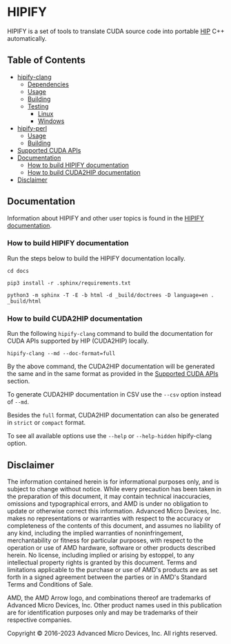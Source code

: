 # HIPIFY

HIPIFY is a set of tools to translate CUDA source code into portable [HIP](https://github.com/ROCm-Developer-Tools/HIP) C++ automatically.

## Table of Contents

<!-- toc -->

- [hipify-clang](./docs/hipify-clang.md#hipify-clang)
     * [Dependencies](./docs/hipify-clang.md#hipify-clang-dependencies)
     * [Usage](./docs/hipify-clang.md#hipify-clang-usage)
     * [Building](./docs/hipify-clang.md#hipify-clang-building)
     * [Testing](./docs/hipify-clang.md#hipify-clang-testing)
        + [Linux](./docs/hipify-clang.md#hipify-clang-linux-testing)
        + [Windows](./docs/hipify-clang.md#hipify-clang-windows-testing)
- [hipify-perl](./docs/hipify-perl.md#hipify-perl)
     * [Usage](./docs/hipify-perl.md#hipify-perl-usage)
     * [Building](./docs/hipify-perl.md#hipify-perl-building)
- [Supported CUDA APIs](./docs/supported_apis.md#supported-cuda-apis)
- [Documentation](#documentation)
     * [How to build HIPIFY documentation](#how-to-build-hipify-documentation)
     * [How to build CUDA2HIP documentation](#how-to-build-cuda2hip-documentation)
- [Disclaimer](#disclaimer)

<!-- tocstop -->

## <a name="documentation"></a>Documentation

Information about HIPIFY and other user topics is found in the [HIPIFY documentation](https://rocmdocs.amd.com/projects/HIPIFY/en/latest/).

### <a name="how-to-build-HIPIFY-documentation"></a>How to build HIPIFY documentation

Run the steps below to build the HIPIFY documentation locally.

```
cd docs

pip3 install -r .sphinx/requirements.txt

python3 -m sphinx -T -E -b html -d _build/doctrees -D language=en . _build/html
```

### <a name="how-to-build-CUDA2HIP-documentation"></a>How to build CUDA2HIP documentation

Run the following `hipify-clang` command to build the documentation for CUDA APIs supported by HIP (CUDA2HIP) locally.

```
hipify-clang --md --doc-format=full
```

By the above command, the CUDA2HIP documentation will be generated the same and in the same format as provided in the [Supported CUDA APIs](./docs/supported_apis.md#supported-cuda-apis) section.

To generate CUDA2HIP documentation in CSV use the `--csv` option instead of `--md`.

Besides the `full` format, CUDA2HIP documentation can also be generated in `strict` or `compact` format.

To see all available options use the `--help` or `--help-hidden` hipify-clang option.

## <a name="disclaimer"></a>Disclaimer

The information contained herein is for informational purposes only, and is subject to change without notice. While every precaution has been taken in the preparation of this document, it may contain technical inaccuracies, omissions and typographical errors, and AMD is under no obligation to update or otherwise correct this information. Advanced Micro Devices, Inc. makes no representations or warranties with respect to the accuracy or completeness of the contents of this document, and assumes no liability of any kind, including the implied warranties of noninfringement, merchantability or fitness for particular purposes, with respect to the operation or use of AMD hardware, software or other products described herein. No license, including implied or arising by estoppel, to any intellectual property rights is granted by this document. Terms and limitations applicable to the purchase or use of AMD's products are as set forth in a signed agreement between the parties or in AMD's Standard Terms and Conditions of Sale.

AMD, the AMD Arrow logo, and combinations thereof are trademarks of Advanced Micro Devices, Inc. Other product names used in this publication are for identification purposes only and may be trademarks of their respective companies.

Copyright &copy; 2016-2023 Advanced Micro Devices, Inc. All rights reserved.
